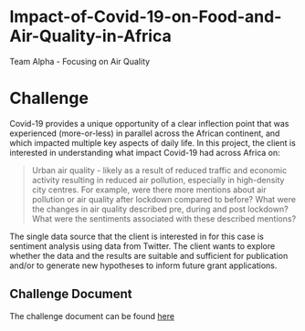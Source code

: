 # Impact-of-Covid-19-on-Food-and-Air-Quality-in-Africa
Team Alpha - Focusing on Air Quality

# Challenge
Covid-19 provides a unique opportunity of a clear inflection point that was experienced (more-or-less) in parallel across the African continent, and which impacted multiple key aspects of daily life. In this project, the client is interested in understanding what impact Covid-19 had across Africa on:

> Urban air quality - likely as a result of reduced traffic and economic activity resulting in reduced air pollution, especially in high-density city centres. For example, were there more mentions about air pollution or air quality after lockdown compared to before? What were the changes in air quality described pre, during and post lockdown? What were the sentiments associated with these described mentions?

The single data source that the client is interested in for this case is sentiment analysis using data from Twitter. The client wants to explore whether the data and the results are suitable and sufficient for publication and/or to generate new hypotheses to inform future grant applications.

## Challenge Document
The challenge document can be found [here](https://docs.google.com/document/d/1THRBdpdnS1EkcBtIuOMUH67lF3nfLgJaKOYIevVcJbU/edit?usp=sharing)
